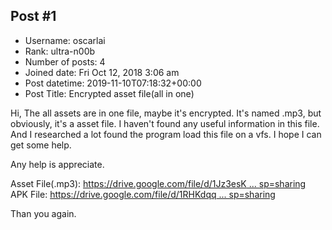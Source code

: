 ## Post #1
- Username: oscarlai
- Rank: ultra-n00b
- Number of posts: 4
- Joined date: Fri Oct 12, 2018 3:06 am
- Post datetime: 2019-11-10T07:18:32+00:00
- Post Title: Encrypted asset file(all in one)

Hi,
The all assets are in one file, maybe it's encrypted. It's named .mp3, but obviously, it's a asset file. I haven't found any useful information in this file. And I researched a lot found the program load this file on a vfs. I hope I can get some help.

Any help is appreciate.

Asset File(.mp3):
[https://drive.google.com/file/d/1Jz3esK ... sp=sharing](https://drive.google.com/file/d/1Jz3esKj03BC90aQkte5s9LII85FT65jw/view?usp=sharing)
APK File:
[https://drive.google.com/file/d/1RHKdqq ... sp=sharing](https://drive.google.com/file/d/1RHKdqq4G1Xira1ClLeozVHKKv5ct8InF/view?usp=sharing)

Than you again.
